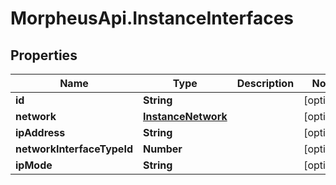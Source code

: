 # MorpheusApi.InstanceInterfaces

## Properties

Name | Type | Description | Notes
------------ | ------------- | ------------- | -------------
**id** | **String** |  | [optional] 
**network** | [**InstanceNetwork**](InstanceNetwork.md) |  | [optional] 
**ipAddress** | **String** |  | [optional] 
**networkInterfaceTypeId** | **Number** |  | [optional] 
**ipMode** | **String** |  | [optional] 


